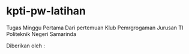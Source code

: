 # kpti-pw-latihan
Tugas Minggu Pertama Dari pertemuan Klub Pemrgrogaman
Jurusan TI Politeknik Negeri Samarinda

Diberikan oleh :
